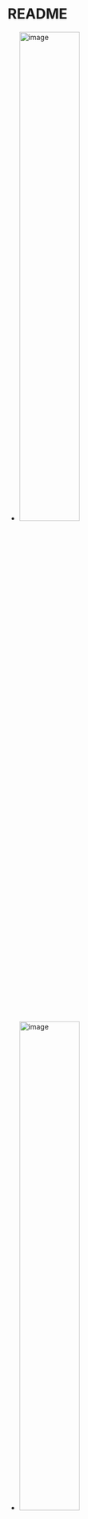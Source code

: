 # README

- <img src="https://github.com/user-attachments/assets/42a77797-6dd8-4289-bea5-667eb3d48bc0" alt="image" width="50%" height="50%">

#####

- <img src="https://github.com/user-attachments/assets/05693ebb-64dc-43f3-9b2e-252e937c83f8" alt="image" width="50%" height="50%">

#####

- <img src="https://github.com/user-attachments/assets/69c41d98-af81-43b1-9154-3fc1007f2301" alt="image" width="50%" height="50%">

#####

- <img src="https://github.com/user-attachments/assets/73f73b8d-b4c7-4e8f-a527-b2685e049ec5" alt="image" width="50%" height="50%">

#####

- <img src="https://github.com/user-attachments/assets/116e2773-d7fc-4192-aed6-a3329dd187df" alt="image" width="50%" height="50%">

#####

- <img src="https://github.com/user-attachments/assets/7572b1b2-9ff2-4230-b607-ddb244e729ad" alt="image" width="50%" height="50%">

#####

- <img src="https://github.com/user-attachments/assets/3cdbf9b7-1a87-46eb-b7d6-c23cfd7fab42" alt="image" width="50%" height="50%">

#####

- <img src="https://github.com/user-attachments/assets/83917d5f-0269-4883-895d-cbbd3bb95231" alt="image" width="50%" height="50%">

#####

- <img src="https://github.com/user-attachments/assets/db74023b-92aa-4ee6-bdc2-67011ef6762d" alt="image" width="50%" height="50%">  <br>
  （还是这个星期）  <br>
  <img src="https://github.com/user-attachments/assets/5e3cc981-cacb-4a06-8443-5ada942dd343" alt="image" width="50%" height="50%">

#####

- <img src="https://github.com/user-attachments/assets/a3aad0d0-c1a0-41c8-9b37-15ce671f6df6" alt="image" width="50%" height="50%">

#####

- <img src="https://github.com/user-attachments/assets/50a94fbe-affa-41d2-ae21-39fe6c4bac10" alt="image" width="50%" height="50%">

#####

- <img src="https://github.com/user-attachments/assets/6ef62d66-068a-4c59-846d-3acc371587e8" alt="image" width="50%" height="50%">  <br>
  （还是这周）  <br>
  <img src="https://github.com/user-attachments/assets/013cc10e-6d78-4ae4-8360-2704f8dce997" alt="image" width="50%" height="50%">

#####

- <img src="https://github.com/user-attachments/assets/96388fad-1acf-4f59-9f4f-f92ee2af01fa" alt="image" width="50%" height="50%">  <br>
  （星期天之前）  <br>
  <img src="https://github.com/user-attachments/assets/0264eeaf-0e34-4372-9097-1ab0c04b832f" alt="image" width="50%" height="50%">

#####

- <img src="https://github.com/user-attachments/assets/b13ee142-62c3-4cd6-a331-17ff64861321" alt="image" width="50%" height="50%">  <br>
  （还是这节大物）  <br>
  <img src="https://github.com/user-attachments/assets/4cc1ae82-a599-455e-9c6e-5a35685d3da1" alt="image" width="50%" height="50%">

#####

- <img src="https://github.com/user-attachments/assets/be4f5177-6f22-425c-a541-6347f8179f9b" alt="image" width="50%" height="50%">  <br>
  （当天）  <br>
  <img src="https://github.com/user-attachments/assets/23453f4a-6fc1-45aa-995d-8ab6498c67cc" alt="image" width="50%" height="50%">

#####

- <img src="https://github.com/user-attachments/assets/6734e2e8-f219-49dd-a0c0-6537ef85af66" alt="image" width="50%" height="50%">  <br>
  （第二天）  <br>
  <img src="https://github.com/user-attachments/assets/925804b1-00f2-4dd7-a189-4e29b7ed5d24" alt="image" width="50%" height="50%">

#####

- <img src="https://github.com/user-attachments/assets/9f38cb9c-cfeb-4d81-aa8c-bf094305fe34" alt="image" width="50%" height="50%">

#####

- <img src="https://github.com/user-attachments/assets/7e7c9e46-969e-428c-8230-9050a710c1ee" alt="image" width="50%" height="50%">

#####

- <img src="https://github.com/user-attachments/assets/74bbe9a0-02e2-40ad-9ad9-64bb71eb9bf9" alt="image" width="50%" height="50%">

#####

- <img src="https://github.com/user-attachments/assets/adf7f352-8ef0-437f-9e99-4d7b13d55170" alt="image" width="50%" height="50%">

#####

- <img src="https://github.com/user-attachments/assets/682a69c2-7008-4c91-9900-c1d819aae5a5" alt="image" width="50%" height="50%">
